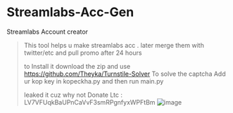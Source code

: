 # Streamlabs-Acc-Gen
Streamlabs Account creator


> This tool helps u make streamlabs acc . later merge them with twitter/etc and pull promo after 24 hours
>
> to Install it download the zip and use https://github.com/Theyka/Turnstile-Solver To solve the captcha
> Add ur kop key in kopeckha.py and then run main.py
>
> leaked it cuz why not
> Donate Ltc : LV7VFUqkBaUPnCaVvF3smRPgnfyxWPFtBm
![image](https://github.com/user-attachments/assets/0f4bed2b-bd3f-4d82-882a-0f19feda6c36)
